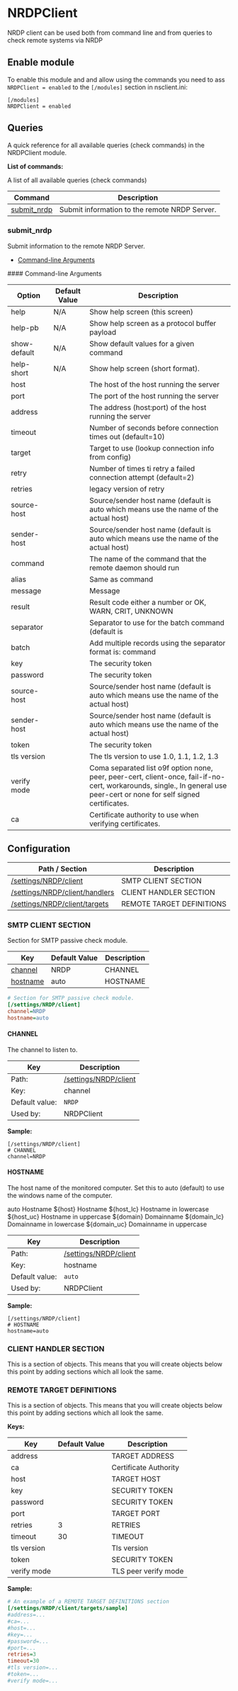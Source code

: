 # NRDPClient

NRDP client can be used both from command line and from queries to check remote systems via NRDP



## Enable module

To enable this module and and allow using the commands you need to ass `NRDPClient = enabled` to the `[/modules]` section in nsclient.ini:

```
[/modules]
NRDPClient = enabled
```


## Queries

A quick reference for all available queries (check commands) in the NRDPClient module.

**List of commands:**

A list of all available queries (check commands)

| Command                     | Description                                   |
|-----------------------------|-----------------------------------------------|
| [submit_nrdp](#submit_nrdp) | Submit information to the remote NRDP Server. |




### submit_nrdp

Submit information to the remote NRDP Server.


* [Command-line Arguments](#submit_nrdp_options)





<a name="submit_nrdp_help"/>
<a name="submit_nrdp_help-pb"/>
<a name="submit_nrdp_show-default"/>
<a name="submit_nrdp_help-short"/>
<a name="submit_nrdp_host"/>
<a name="submit_nrdp_port"/>
<a name="submit_nrdp_address"/>
<a name="submit_nrdp_timeout"/>
<a name="submit_nrdp_target"/>
<a name="submit_nrdp_retry"/>
<a name="submit_nrdp_retries"/>
<a name="submit_nrdp_source-host"/>
<a name="submit_nrdp_sender-host"/>
<a name="submit_nrdp_command"/>
<a name="submit_nrdp_alias"/>
<a name="submit_nrdp_message"/>
<a name="submit_nrdp_result"/>
<a name="submit_nrdp_separator"/>
<a name="submit_nrdp_batch"/>
<a name="submit_nrdp_key"/>
<a name="submit_nrdp_password"/>
<a name="submit_nrdp_source-host"/>
<a name="submit_nrdp_sender-host"/>
<a name="submit_nrdp_token"/>
<a name="submit_nrdp_tls version"/>
<a name="submit_nrdp_verify mode"/>
<a name="submit_nrdp_ca"/>
<a name="submit_nrdp_options"/>
#### Command-line Arguments


| Option       | Default Value | Description                                                                                                                                                              |
|--------------|---------------|--------------------------------------------------------------------------------------------------------------------------------------------------------------------------|
| help         | N/A           | Show help screen (this screen)                                                                                                                                           |
| help-pb      | N/A           | Show help screen as a protocol buffer payload                                                                                                                            |
| show-default | N/A           | Show default values for a given command                                                                                                                                  |
| help-short   | N/A           | Show help screen (short format).                                                                                                                                         |
| host         |               | The host of the host running the server                                                                                                                                  |
| port         |               | The port of the host running the server                                                                                                                                  |
| address      |               | The address (host:port) of the host running the server                                                                                                                   |
| timeout      |               | Number of seconds before connection times out (default=10)                                                                                                               |
| target       |               | Target to use (lookup connection info from config)                                                                                                                       |
| retry        |               | Number of times ti retry a failed connection attempt (default=2)                                                                                                         |
| retries      |               | legacy version of retry                                                                                                                                                  |
| source-host  |               | Source/sender host name (default is auto which means use the name of the actual host)                                                                                    |
| sender-host  |               | Source/sender host name (default is auto which means use the name of the actual host)                                                                                    |
| command      |               | The name of the command that the remote daemon should run                                                                                                                |
| alias        |               | Same as command                                                                                                                                                          |
| message      |               | Message                                                                                                                                                                  |
| result       |               | Result code either a number or OK, WARN, CRIT, UNKNOWN                                                                                                                   |
| separator    |               | Separator to use for the batch command (default is |)                                                                                                                    |
| batch        |               | Add multiple records using the separator format is: command|result|message                                                                                               |
| key          |               | The security token                                                                                                                                                       |
| password     |               | The security token                                                                                                                                                       |
| source-host  |               | Source/sender host name (default is auto which means use the name of the actual host)                                                                                    |
| sender-host  |               | Source/sender host name (default is auto which means use the name of the actual host)                                                                                    |
| token        |               | The security token                                                                                                                                                       |
| tls version  |               | The tls version to use 1.0, 1.1, 1.2, 1.3                                                                                                                                |
| verify mode  |               | Coma separated list o9f option none, peer, peer-cert, client-once, fail-if-no-cert, workarounds, single., In general use peer-cert or none for self signed certificates. |
| ca           |               | Certificate authority to use when verifying certificates.                                                                                                                |






## Configuration



| Path / Section                                              | Description               |
|-------------------------------------------------------------|---------------------------|
| [/settings/NRDP/client](#smtp-client-section)               | SMTP CLIENT SECTION       |
| [/settings/NRDP/client/handlers](#client-handler-section)   | CLIENT HANDLER SECTION    |
| [/settings/NRDP/client/targets](#remote-target-definitions) | REMOTE TARGET DEFINITIONS |



### SMTP CLIENT SECTION <a id="/settings/NRDP/client"/>

Section for SMTP passive check module.




| Key                   | Default Value | Description |
|-----------------------|---------------|-------------|
| [channel](#channel)   | NRDP          | CHANNEL     |
| [hostname](#hostname) | auto          | HOSTNAME    |



```ini
# Section for SMTP passive check module.
[/settings/NRDP/client]
channel=NRDP
hostname=auto

```





#### CHANNEL <a id="/settings/NRDP/client/channel"></a>

The channel to listen to.





| Key            | Description                                     |
|----------------|-------------------------------------------------|
| Path:          | [/settings/NRDP/client](#/settings/NRDP/client) |
| Key:           | channel                                         |
| Default value: | `NRDP`                                          |
| Used by:       | NRDPClient                                      |


**Sample:**

```
[/settings/NRDP/client]
# CHANNEL
channel=NRDP
```



#### HOSTNAME <a id="/settings/NRDP/client/hostname"></a>

The host name of the monitored computer.
Set this to auto (default) to use the windows name of the computer.

auto	Hostname
${host}	Hostname
${host_lc}
Hostname in lowercase
${host_uc}	Hostname in uppercase
${domain}	Domainname
${domain_lc}	Domainname in lowercase
${domain_uc}	Domainname in uppercase






| Key            | Description                                     |
|----------------|-------------------------------------------------|
| Path:          | [/settings/NRDP/client](#/settings/NRDP/client) |
| Key:           | hostname                                        |
| Default value: | `auto`                                          |
| Used by:       | NRDPClient                                      |


**Sample:**

```
[/settings/NRDP/client]
# HOSTNAME
hostname=auto
```


### CLIENT HANDLER SECTION <a id="/settings/NRDP/client/handlers"/>




This is a section of objects. This means that you will create objects below this point by adding sections which all look the same.






### REMOTE TARGET DEFINITIONS <a id="/settings/NRDP/client/targets"/>




This is a section of objects. This means that you will create objects below this point by adding sections which all look the same.


**Keys:**


| Key         | Default Value | Description           |
|-------------|---------------|-----------------------|
| address     |               | TARGET ADDRESS        |
| ca          |               | Certificate Authority |
| host        |               | TARGET HOST           |
| key         |               | SECURITY TOKEN        |
| password    |               | SECURITY TOKEN        |
| port        |               | TARGET PORT           |
| retries     | 3             | RETRIES               |
| timeout     | 30            | TIMEOUT               |
| tls version |               | Tls version           |
| token       |               | SECURITY TOKEN        |
| verify mode |               | TLS peer verify mode  |


**Sample:**

```ini
# An example of a REMOTE TARGET DEFINITIONS section
[/settings/NRDP/client/targets/sample]
#address=...
#ca=...
#host=...
#key=...
#password=...
#port=...
retries=3
timeout=30
#tls version=...
#token=...
#verify mode=...

```






